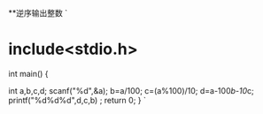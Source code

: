 **逆序输出整数
`
# include<stdio.h>

int main()
{	

int a,b,c,d;
scanf("%d",&a);
b=a/100;
c=(a%100)/10;
d=a-100*b-10*c;
printf("%d%d%d",d,c,b) ;
return 0;
}
`

